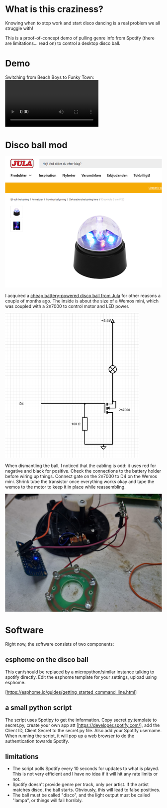 # What is this craziness?

Knowing when to stop work and start disco dancing is a real problem we all struggle with!

This is a proof-of-concept demo of pulling genre info from Spotify (there are limitations... read on) to control a desktop disco ball.

# Demo

Switching from Beach Boys to Funky Town: ![video](pics/discostu.mp4)

# Disco ball mod

![discokula från jula](pics/ball.png)

I acquired a  [cheap battery-powered disco ball from Jula](https://www.jula.se/catalog/el-och-belysning/armaturer/inomhusbelysning/dekorationsbelysning/discokula-002379/) for other reasons a couple of months ago.
The inside is about the size of a Wemos mini, which was coupled with a 2n7000 to control motor and LED power. 

![schematics](pics/schematics.png)

When dismantling the ball, I noticed that the cabling is odd: it uses red for negative and black for positive. Check the connections to the battery holder before wiring up things.
Connect gate on the 2n7000 to D4 on the Wemos mini. Shrink tube the transistor once everything works okay and tape the wemos to the motor to keep it in place while reassembling. 

![implant](pics/implant.jpg)

# Software

Right now, the software consists of two components:

## esphome on the disco ball

This can/should be replaced by a micropython/similar instance talking to spotify directly. Edit the esphome template for your settings, upload using esphome.

[https://esphome.io/guides/getting_started_command_line.html]

## a small python script

The script uses Spotipy to get the information. 
Copy secret.py.template to secret.py, create your own app att [https://developer.spotify.com/], add the Client ID, Client Secret to the secret.py file. Also add your Spotify username.
When running the script, it will pop up a web browser to do the authentication towards Spotify.

## limitations

* The script polls Spotify every 10 seconds for updates to what is played. This is not very efficient and I have no idea if it will hit any rate limits or not.
* Spotify doesn't provide genre per track, only per artist. If the artist matches disco, the ball starts. Obviously, this will lead to false positives.
* The ball must be called "disco", and the light output must be called "lampa", or things will fail horribly.











